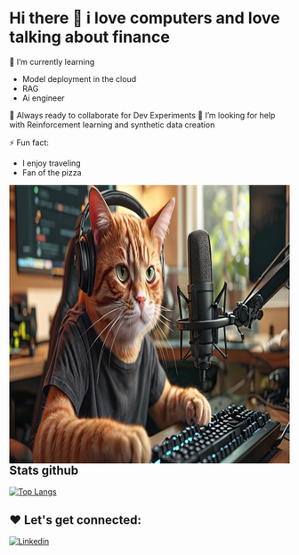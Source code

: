 # Hi there 👋 i love computers and love talking about finance

🌱 I’m currently learning
- Model deployment in the cloud
- RAG
- Ai engineer

🚀 Always ready to collaborate for Dev Experiments
🤔 I’m looking for help with Reinforcement learning and synthetic data creation

⚡ Fun fact:
- I enjoy traveling
- Fan of the pizza


<img src="https://github.com/auszed/auszed/blob/main/img/cat_image.png" alt="Awesome Matrix Code" align="right" width="1200" height="500" />

## Stats github
[![Top Langs](https://github-readme-stats.vercel.app/api/top-langs/?username=auszed&layout=donut)](https://github.com/anuraghazra/github-readme-stats)

## ❤️ Let's get connected:

[![Linkedin](https://img.shields.io/badge/LinkedIn-Profile-blue)](https://www.linkedin.com/in/hanns-juarez/)



